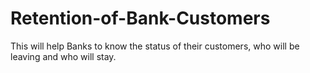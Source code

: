 # Retention-of-Bank-Customers
This will help Banks to know the status of their customers, who will be leaving and who will stay.
